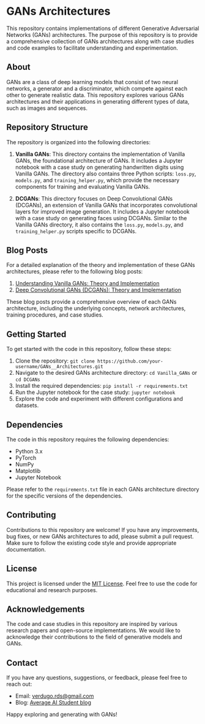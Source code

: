 # GANs Architectures

This repository contains implementations of different Generative Adversarial Networks (GANs) architectures. The purpose of this repository is to provide a comprehensive collection of GANs architectures along with case studies and code examples to facilitate understanding and experimentation.

## About

GANs are a class of deep learning models that consist of two neural networks, a generator and a discriminator, which compete against each other to generate realistic data. This repository explores various GANs architectures and their applications in generating different types of data, such as images and sequences.

## Repository Structure

The repository is organized into the following directories:

1. **Vanilla GANs**: This directory contains the implementation of Vanilla GANs, the foundational architecture of GANs. It includes a Jupyter notebook with a case study on generating handwritten digits using Vanilla GANs. The directory also contains three Python scripts: `loss.py`, `models.py`, and `training_helper.py`, which provide the necessary components for training and evaluating Vanilla GANs.

2. **DCGANs**: This directory focuses on Deep Convolutional GANs (DCGANs), an extension of Vanilla GANs that incorporates convolutional layers for improved image generation. It includes a Jupyter notebook with a case study on generating faces using DCGANs. Similar to the Vanilla GANs directory, it also contains the `loss.py`, `models.py`, and `training_helper.py` scripts specific to DCGANs.

## Blog Posts

For a detailed explanation of the theory and implementation of these GANs architectures, please refer to the following blog posts:

1. [Understanding Vanilla GANs: Theory and Implementation](https://roberto-verdugo-blog.vercel.app/posts/001-vanilla-gans)
2. [Deep Convolutional GANs (DCGANs): Theory and Implementation](https://roberto-verdugo-blog.vercel.app/posts/002-dc-gans)

These blog posts provide a comprehensive overview of each GANs architecture, including the underlying concepts, network architectures, training procedures, and case studies.

## Getting Started

To get started with the code in this repository, follow these steps:

1. Clone the repository: `git clone https://github.com/your-username/GANs__Architectures.git`
2. Navigate to the desired GANs architecture directory: `cd Vanilla_GANs` or `cd DCGANs`
3. Install the required dependencies: `pip install -r requirements.txt`
4. Run the Jupyter notebook for the case study: `jupyter notebook`
5. Explore the code and experiment with different configurations and datasets.

## Dependencies

The code in this repository requires the following dependencies:

- Python 3.x
- PyTorch
- NumPy
- Matplotlib
- Jupyter Notebook

Please refer to the `requirements.txt` file in each GANs architecture directory for the specific versions of the dependencies.

## Contributing

Contributions to this repository are welcome! If you have any improvements, bug fixes, or new GANs architectures to add, please submit a pull request. Make sure to follow the existing code style and provide appropriate documentation.

## License

This project is licensed under the [MIT License](link-to-license-file). Feel free to use the code for educational and research purposes.

## Acknowledgements

The code and case studies in this repository are inspired by various research papers and open-source implementations. We would like to acknowledge their contributions to the field of generative models and GANs.

## Contact

If you have any questions, suggestions, or feedback, please feel free to reach out:

- Email: verdugo.rds@gmail.com
- Blog: [Average AI Student blog](https://roberto-verdugo-blog.vercel.app/)

Happy exploring and generating with GANs!
